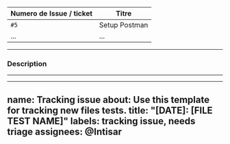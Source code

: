 
| Numero de Issue / ticket | Titre |
| --- | --- |
|  `#5` | Setup Postman |
| ... | ... |

---
### Description


---


---
name: Tracking issue
about: Use this template for tracking new files tests.
title: "[DATE]: [FILE TEST NAME]"
labels: tracking issue, needs triage
assignees: @Intisar
---